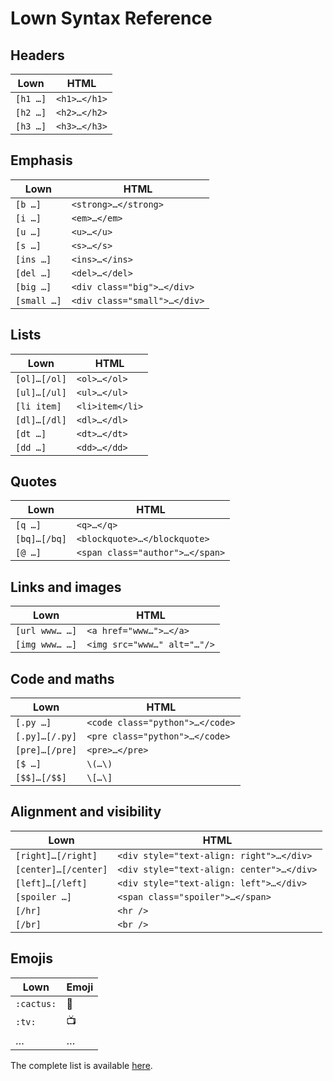 # Lown Syntax Reference

## Headers

| Lown     | HTML         |
|----------|--------------|
| `[h1 …]` | `<h1>…</h1>` |
| `[h2 …]` | `<h2>…</h2>` |
| `[h3 …]` | `<h3>…</h3>` |

## Emphasis

| Lown        | HTML                         |
|-------------|------------------------------|
| `[b …]`     | `<strong>…</strong>`         |
| `[i …]`     | `<em>…</em>`                 |
| `[u …]`     | `<u>…</u>`                   |
| `[s …]`     | `<s>…</s>`                   |
| `[ins …]`   | `<ins>…</ins>`               |
| `[del …]`   | `<del>…</del>`               |
| `[big …]`   | `<div class="big">…</div>`   |
| `[small …]` | `<div class="small">…</div>` |

## Lists

| Lown         | HTML                  |
|--------------|-----------------------|
| `[ol]…[/ol]` | `<ol>…</ol>`          |
| `[ul]…[/ul]` | `<ul>…</ul>`          |
| `[li item]`  | `<li>item</li>`       |
| `[dl]…[/dl]` | `<dl>…</dl>`          |
| `[dt …]`     | `<dt>…</dt>`          |
| `[dd …]`     | `<dd>…</dd>`          |

## Quotes

| Lown         | HTML                            |
|--------------|---------------------------------|
| `[q …]`      | `<q>…</q>`                      |
| `[bq]…[/bq]` | `<blockquote>…</blockquote>`    |
| `[@ …]`      | `<span class="author">…</span>` |

## Links and images

| Lown           | HTML                        |
|----------------|-----------------------------|
| `[url www… …]` | `<a href="www…">…</a>`      |
| `[img www… …]` | `<img src="www…" alt="…"/>` |

## Code and maths

| Lown             | HTML                                   |
|------------------|----------------------------------------|
| `[.py …]`        | `<code class="python">…</code>`        |
| `[.py]…[/.py]`   | `<pre class="python">…</code>`         |
| `[pre]…[/pre]`   | `<pre>…</pre>`                         |
| `[$ …]`          | `\(…\)`                                |
| `[$$]…[/$$]`     | `\[…\]`                                |

## Alignment and visibility

| Lown                 | HTML                                      |
|----------------------|-------------------------------------------|
| `[right]…[/right]`   | `<div style="text-align: right">…</div>`  |
| `[center]…[/center]` | `<div style="text-align: center">…</div>` |
| `[left]…[/left]`     | `<div style="text-align: left">…</div>`   |
| `[spoiler …]`        | `<span class="spoiler">…</span>`          |
| `[/hr]`              | `<hr />`                                   |
| `[/br]`              | `<br />`                                   |

## Emojis

| Lown       | Emoji |
|------------|-------|
| `:cactus:` | 🌵    |
| `:tv:`     | 📺    |
| …          | …     |

The complete list is available [here](src/emojis.csv).

